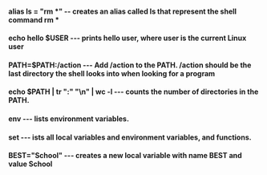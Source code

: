 

#### alias ls = "rm *" -- creates an alias called ls that represent the shell command rm *


#### echo hello $USER --- prints hello user, where user is the current Linux user


#### PATH=$PATH:/action --- Add /action to the PATH. /action should be the last directory the shell looks into when looking for a program


#### echo $PATH | tr ":" "\n" | wc -l --- counts the number of directories in the PATH.


#### env ---  lists environment variables.


#### set  --- ists all local variables and environment variables, and functions.


 #### BEST="School" ---  creates a new local variable with name BEST and value School


 
